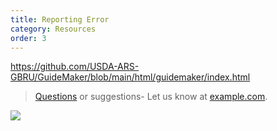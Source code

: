```yaml
---
title: Reporting Error
category: Resources
order: 3
---
```

https://github.com/USDA-ARS-GBRU/GuideMaker/blob/main/html/guidemaker/index.html

> [Questions](http://example.com/signup) or suggestions- Let us know at [example.com](http://example.com/).

![](//placehold.it/800x600)
